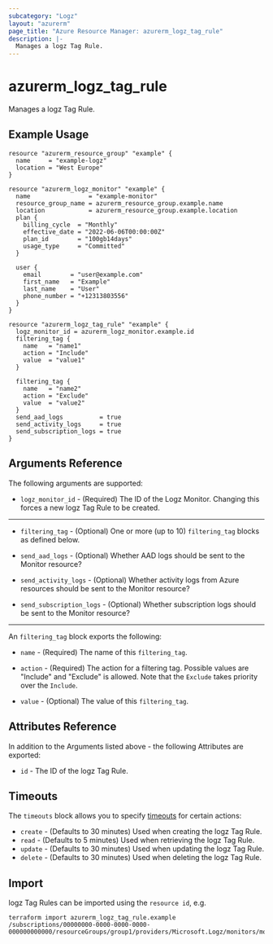 ```yaml
---
subcategory: "Logz"
layout: "azurerm"
page_title: "Azure Resource Manager: azurerm_logz_tag_rule"
description: |-
  Manages a logz Tag Rule.
---
```


# azurerm_logz_tag_rule

Manages a logz Tag Rule.

## Example Usage

```hcl
resource "azurerm_resource_group" "example" {
  name     = "example-logz"
  location = "West Europe"
}

resource "azurerm_logz_monitor" "example" {
  name                = "example-monitor"
  resource_group_name = azurerm_resource_group.example.name
  location            = azurerm_resource_group.example.location
  plan {
    billing_cycle  = "Monthly"
    effective_date = "2022-06-06T00:00:00Z"
    plan_id        = "100gb14days"
    usage_type     = "Committed"
  }

  user {
    email        = "user@example.com"
    first_name   = "Example"
    last_name    = "User"
    phone_number = "+12313803556"
  }
}

resource "azurerm_logz_tag_rule" "example" {
  logz_monitor_id = azurerm_logz_monitor.example.id
  filtering_tag {
    name   = "name1"
    action = "Include"
    value  = "value1"
  }

  filtering_tag {
    name   = "name2"
    action = "Exclude"
    value  = "value2"
  }
  send_aad_logs          = true
  send_activity_logs     = true
  send_subscription_logs = true
}
```

## Arguments Reference

The following arguments are supported:

* `logz_monitor_id` - (Required) The ID of the Logz Monitor. Changing this forces a new logz Tag Rule to be created.

---

* `filtering_tag` - (Optional) One or more (up to 10) `filtering_tag` blocks as defined below.

* `send_aad_logs` - (Optional) Whether AAD logs should be sent to the Monitor resource?

* `send_activity_logs` - (Optional) Whether activity logs from Azure resources should be sent to the Monitor resource?

* `send_subscription_logs` - (Optional) Whether subscription logs should be sent to the Monitor resource?

---

An `filtering_tag` block exports the following:

* `name` - (Required) The name of this `filtering_tag`.

* `action` - (Required) The action for a filtering tag. Possible values are "Include" and "Exclude" is allowed. Note that the `Exclude` takes priority over the `Include`.

* `value` - (Optional) The value of this `filtering_tag`.

## Attributes Reference

In addition to the Arguments listed above - the following Attributes are exported:

* `id` - The ID of the logz Tag Rule.

## Timeouts

The `timeouts` block allows you to specify [timeouts](https://www.terraform.io/docs/configuration/resources.html#timeouts) for certain actions:

* `create` - (Defaults to 30 minutes) Used when creating the logz Tag Rule.
* `read` - (Defaults to 5 minutes) Used when retrieving the logz Tag Rule.
* `update` - (Defaults to 30 minutes) Used when updating the logz Tag Rule.
* `delete` - (Defaults to 30 minutes) Used when deleting the logz Tag Rule.

## Import

logz Tag Rules can be imported using the `resource id`, e.g.

```shell
terraform import azurerm_logz_tag_rule.example /subscriptions/00000000-0000-0000-0000-000000000000/resourceGroups/group1/providers/Microsoft.Logz/monitors/monitor1/tagRules/ruleSet1
```
